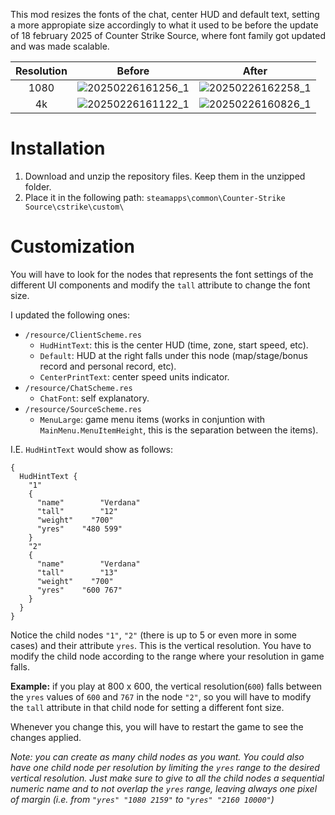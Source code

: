 This mod resizes the fonts of the chat, center HUD and default text, setting a more appropiate size accordingly to what it used to be before the update of 18 february 2025 of Counter Strike Source, where font family got updated and was made scalable.

| Resolution     |      Before      |  After  |
|:--------------:|:----------------:|:-------:|
| 1080 | ![20250226161256_1](https://github.com/user-attachments/assets/381465ee-89e5-4b7e-b6e7-42d21d33aa6e)| ![20250226162258_1](https://github.com/user-attachments/assets/95e84edd-748f-4ff8-8a8a-d771f927603d) |
| 4k   | ![20250226161122_1](https://github.com/user-attachments/assets/2c6d0f35-bb72-403b-a3f0-3cc75a1ab2c6)| ![20250226160826_1](https://github.com/user-attachments/assets/329aceed-d0df-40ed-9f65-b8167545539a) |

# Installation
1. Download and unzip the repository files. Keep them in the unzipped folder.
2. Place it in the following path: ``steamapps\common\Counter-Strike Source\cstrike\custom\``

# Customization

You will have to look for the nodes that represents the font settings of the different UI components and modify the `tall` attribute to change the font size. 

I updated the following ones:
- `/resource/ClientScheme.res`
  - `HudHintText`: this is the center HUD (time, zone, start speed, etc).
  - `Default`: HUD at the right falls under this node (map/stage/bonus record and personal record, etc).
  - `CenterPrintText`: center speed units indicator.
- `/resource/ChatScheme.res`
  -  `ChatFont`: self explanatory.
- `/resource/SourceScheme.res`
  -  `MenuLarge`: game menu items (works in conjuntion with `MainMenu.MenuItemHeight`, this is the separation between the items).

I.E.  `HudHintText` would show as follows:
```
{
  HudHintText {
    "1"
    {
      "name"        "Verdana"
      "tall"        "12"
      "weight"    "700"
      "yres"    "480 599"
    }
    "2"
    {
      "name"        "Verdana"
      "tall"        "13"
      "weight"    "700"
      "yres"    "600 767"
    }
  }
}
```
Notice the child nodes `"1"`, `"2"` (there is up to 5 or even more in some cases) and their attribute `yres`. This is the vertical resolution. You have to modify the child node according to the range where your resolution in game falls.

__Example:__ if you play at 800 x 600, the vertical resolution(`600`) falls between the `yres` values of `600` and `767` in the node `"2"`, so you will have to modify the `tall` attribute in that child node for setting a different font size.

Whenever you change this, you will have to restart the game to see the changes applied.

*Note: you can create as many child nodes as you want. You could also have one child node per resolution by limiting the `yres` range to the desired vertical resolution. Just make sure to give to all the child nodes a sequential numeric name and to not overlap the `yres` range, leaving always one pixel of margin (i.e. from `"yres" "1080 2159"` to `"yres" "2160 10000"`)*
